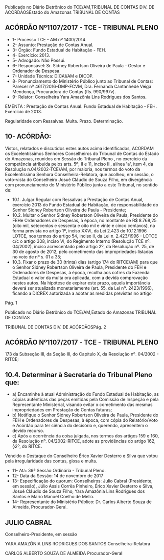 Publicado  no  Diário Eletrônico do TCE/AM,TRIBUNAL DE CONTAS DIV. DE  ACÓRDÃOSEstado do Amazonas TRIBUNAL DE CONTAS

## ACÓRDÃO Nº1107/2017 - TCE - TRIBUNAL PLENO

- 1- Processo TCE - AM nº 1400/2014.
- 2- Assunto: Prestação de Contas Anual.
- 3- Órgão: Fundo Estadual de Habitação - FEH.
- 4- Exercício: 2013.
- 5- Advogado: Não Possui.
- 6- Responsável: Sr.  Sidney  Robertson  Oliveira  de  Paula  -  Gestor  e  Ordenador  de Despesa.
- 7- Unidade Técnica: DICAI/AM e DICOP.
- 8- Pronunciamento  do Ministério  Público  junto  ao Tribunal  de Contas: Parecer  nº 4617/2016-DMP-FCVM, Dra. Fernanda Cantanhede Veiga Mendonça, Procuradora de Contas (fls. 990/997v).
- 9- Relator: Conselheira Yara Amazônia Lins Rodrigues dos Santos.

EMENTA : Prestação de Contas Anual. Fundo Estadual de Habitação - FEH. Exercício de 2013.

Regularidade com Ressalvas. Multa. Prazo. Determinação.

## 10-  ACÓRDÃO:

Vistos, relatados e discutidos estes autos acima identificados, ACORDAM os Excelentíssimos Senhores Conselheiros do Tribunal de Contas do Estado do Amazonas, reunidos em Sessão do Tribunal Pleno , no exercício da competência atribuída pelos arts. 5º,  II  e  11,  inciso  III,  alínea  'a',  item  4,  da  Resolução  n.04/2002-TCE/AM, por maioria, nos termos do voto da  Excelentíssima Senhora Conselheira-Relatora,  que acolheu, em sessão,  o voto-vista do Conselheiro Josué Cláudio de Souza Filho, em divergência com pronunciamento do Ministério Público junto a este Tribunal, no sentido de:

- 10.1. Julgar Regular  com  Ressalvas a Prestação  de  Contas  Anual, exercício 2013 do Fundo Estadual de  Habitação, de responsabilidade do Senhor Sidney Robertson Oliveira de Paula - Presidente;
- 10.2. Multar o Senhor Sidney Robertson Oliveira de Paula, Presidente do FEHe Ordenadores de Despesas, à época, no montante de R$ 8.768,25 (oito mil, setecentos e sessenta e oito mil e vinte e cinco centavos), na forma prevista no artigo 1º,  inciso XXVI, da Lei 2.423 de  10.12.1996  LOTCE, nos termos do artigo 54, inciso II, da Lei n. 2.423/1996 - LOTCE c/c  o  artigo  308,  inciso  VI,  do  Regimento  Interno  (Resolução  TCE  nº. 04/2002), inciso acrescentado pelo artigo 2º, da Resolução nº. 25, de 30 de  agosto  de  2012,  pelo  cometimento  das  impropriedades  listadas  no voto de nº s. 01 a 35;
- 10.3. Fixar o prazo de 30 (trinta) dias (artigo 174 do RITCE/AM) para que o Senhor Sidney  Robertson  Oliveira  de  Paula, Presidente  do  FEH e Ordenadores  de  Despesas,  à  época,  recolha  aos  cofres  da  Fazenda Estadual  o  valor  da  multa  ora  aplicada,  com  a  devida  comprovação nestes  autos.  Na  hipótese  de  expirar  este  prazo,  aquela  importância deverá  ser  atualizada  monetariamente  (art.  55,  da  Lei  nº.  2423/1996), ficando a DICREX autorizada a adotar as medidas previstas no artigo

Pág. 1

Publicado  no  Diário Eletrônico do TCE/AM,Estado do Amazonas TRIBUNAL DE CONTAS

TRIBUNAL DE CONTAS DIV. DE  ACÓRDÃOSPág. 2

## ACÓRDÃO Nº1107/2017 - TCE - TRIBUNAL PLENO

173  da  Subseção  III,  da  Seção  III,  do  Capítulo  X,  da  Resolução  nº. 04/2002 - RITCE;

## 10.4.  Determinar à Secretaria do Tribunal Pleno que:

- a) Encaminhe à atual Administração do Fundo Estadual de Habitação, as cópias autênticas das peças emitidas pela Comissão de Inspeção e pela Representante  Ministerial,  visando  evitar  o  cometimento  das  mesmas impropriedades em Prestação de Contas futuras;
- b) Notifique o Senhor Sidney Robertson Oliveira de Paula, Presidente do FEH e Ordenadores de Despesas, à época, com  cópia do Relatório/Voto  e  Acórdão  para  ter  ciência  do  decisório  e,  querendo, apresentem o devido recurso.
- c) Após a ocorrência da coisa julgada, nos termos dos artigos 159 e 160, da Resolução nº. 04/2002-RITCE, adote as providências do artigo 162, §2º, do RITCE.

Vencido  o  Destaque  do  Conselheiro  Érico  Xavier  Desterro  e  Silva  que  votou  pela irregularidade das contas, glosa e multa.

- 11-  Ata: 39ª Sessão Ordinária - Tribunal Pleno.
- 12-  Data da Sessão: 14 de novembro de 2017
- 13-  Especificação  do  quorum: Conselheiros:  Julio  Cabral (Presidente,  em  sessão), Júlio  Assis Corrêa  Pinheiro,  Érico  Xavier  Desterro  e  Silva,  Josué  Cláudio  de  Souza Filho, Yara Amazônia Lins Rodrigues dos Santos e Mario Manoel Coelho de Mello.
- 14-  Representante  do  Ministério  Público: Dr. Carlos  Alberto  Souza  de Almeida, Procurador-Geral.

## JULIO CABRAL

Conselheiro-Presidente, em sessão

YARA AMAZÔNIA LINS RODRIGUES DOS SANTOS Conselheira-Relatora

CARLOS ALBERTO SOUZA DE ALMEIDA Procurador-Geral